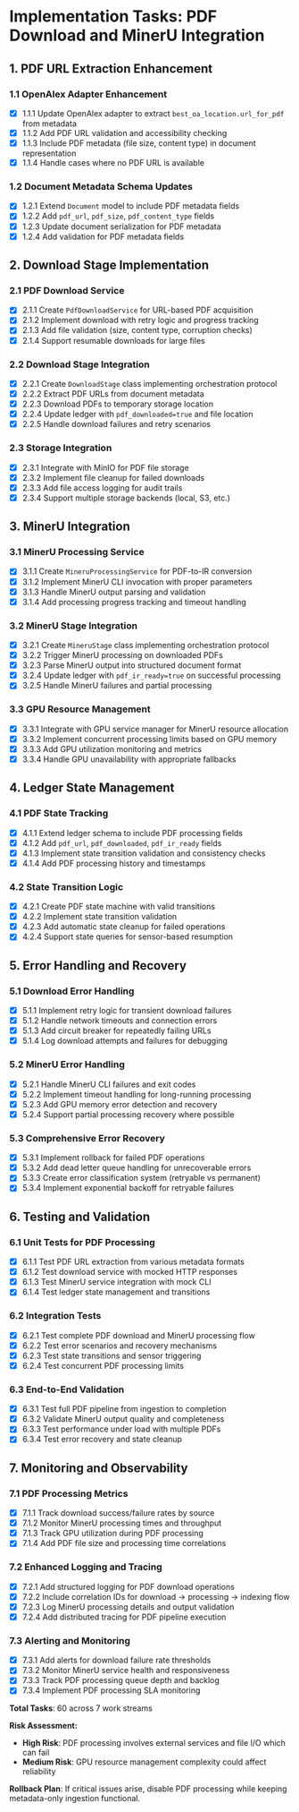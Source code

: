 # Implementation Tasks: PDF Download and MinerU Integration

## 1. PDF URL Extraction Enhancement

### 1.1 OpenAlex Adapter Enhancement

- [x] 1.1.1 Update OpenAlex adapter to extract `best_oa_location.url_for_pdf` from metadata
- [x] 1.1.2 Add PDF URL validation and accessibility checking
- [x] 1.1.3 Include PDF metadata (file size, content type) in document representation
- [x] 1.1.4 Handle cases where no PDF URL is available

### 1.2 Document Metadata Schema Updates

- [x] 1.2.1 Extend `Document` model to include PDF metadata fields
- [x] 1.2.2 Add `pdf_url`, `pdf_size`, `pdf_content_type` fields
- [x] 1.2.3 Update document serialization for PDF metadata
- [x] 1.2.4 Add validation for PDF metadata fields

## 2. Download Stage Implementation

### 2.1 PDF Download Service

- [x] 2.1.1 Create `PdfDownloadService` for URL-based PDF acquisition
- [x] 2.1.2 Implement download with retry logic and progress tracking
- [x] 2.1.3 Add file validation (size, content type, corruption checks)
- [x] 2.1.4 Support resumable downloads for large files

### 2.2 Download Stage Integration

- [x] 2.2.1 Create `DownloadStage` class implementing orchestration protocol
- [x] 2.2.2 Extract PDF URLs from document metadata
- [x] 2.2.3 Download PDFs to temporary storage location
- [x] 2.2.4 Update ledger with `pdf_downloaded=true` and file location
- [x] 2.2.5 Handle download failures and retry scenarios

### 2.3 Storage Integration

- [x] 2.3.1 Integrate with MinIO for PDF file storage
- [x] 2.3.2 Implement file cleanup for failed downloads
- [x] 2.3.3 Add file access logging for audit trails
- [x] 2.3.4 Support multiple storage backends (local, S3, etc.)

## 3. MinerU Integration

### 3.1 MinerU Processing Service

- [x] 3.1.1 Create `MineruProcessingService` for PDF-to-IR conversion
- [x] 3.1.2 Implement MinerU CLI invocation with proper parameters
- [x] 3.1.3 Handle MinerU output parsing and validation
- [x] 3.1.4 Add processing progress tracking and timeout handling

### 3.2 MinerU Stage Integration

- [x] 3.2.1 Create `MineruStage` class implementing orchestration protocol
- [x] 3.2.2 Trigger MinerU processing on downloaded PDFs
- [x] 3.2.3 Parse MinerU output into structured document format
- [x] 3.2.4 Update ledger with `pdf_ir_ready=true` on successful processing
- [x] 3.2.5 Handle MinerU failures and partial processing

### 3.3 GPU Resource Management

- [x] 3.3.1 Integrate with GPU service manager for MinerU resource allocation
- [x] 3.3.2 Implement concurrent processing limits based on GPU memory
- [x] 3.3.3 Add GPU utilization monitoring and metrics
- [x] 3.3.4 Handle GPU unavailability with appropriate fallbacks

## 4. Ledger State Management

### 4.1 PDF State Tracking

- [x] 4.1.1 Extend ledger schema to include PDF processing fields
- [x] 4.1.2 Add `pdf_url`, `pdf_downloaded`, `pdf_ir_ready` fields
- [x] 4.1.3 Implement state transition validation and consistency checks
- [x] 4.1.4 Add PDF processing history and timestamps

### 4.2 State Transition Logic

- [x] 4.2.1 Create PDF state machine with valid transitions
- [x] 4.2.2 Implement state transition validation
- [x] 4.2.3 Add automatic state cleanup for failed operations
- [x] 4.2.4 Support state queries for sensor-based resumption

## 5. Error Handling and Recovery

### 5.1 Download Error Handling

- [x] 5.1.1 Implement retry logic for transient download failures
- [x] 5.1.2 Handle network timeouts and connection errors
- [x] 5.1.3 Add circuit breaker for repeatedly failing URLs
- [x] 5.1.4 Log download attempts and failures for debugging

### 5.2 MinerU Error Handling

- [x] 5.2.1 Handle MinerU CLI failures and exit codes
- [x] 5.2.2 Implement timeout handling for long-running processing
- [x] 5.2.3 Add GPU memory error detection and recovery
- [x] 5.2.4 Support partial processing recovery where possible

### 5.3 Comprehensive Error Recovery

- [x] 5.3.1 Implement rollback for failed PDF operations
- [x] 5.3.2 Add dead letter queue handling for unrecoverable errors
- [x] 5.3.3 Create error classification system (retryable vs permanent)
- [x] 5.3.4 Implement exponential backoff for retryable failures

## 6. Testing and Validation

### 6.1 Unit Tests for PDF Processing

- [x] 6.1.1 Test PDF URL extraction from various metadata formats
- [x] 6.1.2 Test download service with mocked HTTP responses
- [x] 6.1.3 Test MinerU service integration with mock CLI
- [x] 6.1.4 Test ledger state management and transitions

### 6.2 Integration Tests

- [x] 6.2.1 Test complete PDF download and MinerU processing flow
- [x] 6.2.2 Test error scenarios and recovery mechanisms
- [x] 6.2.3 Test state transitions and sensor triggering
- [x] 6.2.4 Test concurrent PDF processing limits

### 6.3 End-to-End Validation

- [x] 6.3.1 Test full PDF pipeline from ingestion to completion
- [x] 6.3.2 Validate MinerU output quality and completeness
- [x] 6.3.3 Test performance under load with multiple PDFs
- [x] 6.3.4 Test error recovery and state cleanup

## 7. Monitoring and Observability

### 7.1 PDF Processing Metrics

- [x] 7.1.1 Track download success/failure rates by source
- [x] 7.1.2 Monitor MinerU processing times and throughput
- [x] 7.1.3 Track GPU utilization during PDF processing
- [x] 7.1.4 Add PDF file size and processing time correlations

### 7.2 Enhanced Logging and Tracing

- [x] 7.2.1 Add structured logging for PDF download operations
- [x] 7.2.2 Include correlation IDs for download → processing → indexing flow
- [x] 7.2.3 Log MinerU processing details and output validation
- [x] 7.2.4 Add distributed tracing for PDF pipeline execution

### 7.3 Alerting and Monitoring

- [x] 7.3.1 Add alerts for download failure rate thresholds
- [x] 7.3.2 Monitor MinerU service health and responsiveness
- [x] 7.3.3 Track PDF processing queue depth and backlog
- [x] 7.3.4 Implement PDF processing SLA monitoring

**Total Tasks**: 60 across 7 work streams

**Risk Assessment:**

- **High Risk**: PDF processing involves external services and file I/O which can fail
- **Medium Risk**: GPU resource management complexity could affect reliability

**Rollback Plan**: If critical issues arise, disable PDF processing while keeping metadata-only ingestion functional.
